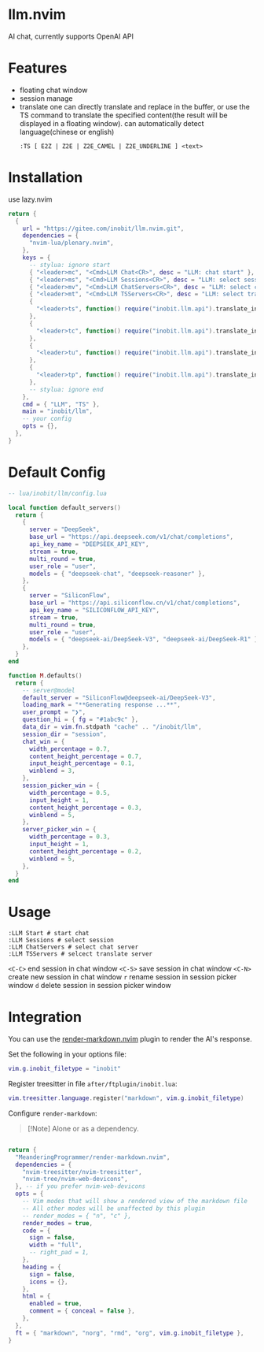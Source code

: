 # llm.nvim

AI chat, currently supports OpenAI API

# Features

- floating chat window
- session manage
- translate
  one can directly translate and replace in the buffer, or use the TS command to translate the specified content(the result will be displayed in a floating window).
  can automatically detect language(chinese or english)
  ```shell
  :TS [ E2Z | Z2E | Z2E_CAMEL | Z2E_UNDERLINE ] <text>
  ```

# Installation

use lazy.nvim

```lua
return {
  {
    url = "https://gitee.com/inobit/llm.nvim.git",
    dependencies = {
      "nvim-lua/plenary.nvim",
    },
    keys = {
      -- stylua: ignore start
      { "<leader>mc", "<Cmd>LLM Chat<CR>", desc = "LLM: chat start" },
      { "<leader>ms", "<Cmd>LLM Sessions<CR>", desc = "LLM: select session" },
      { "<leader>mv", "<Cmd>LLM ChatServers<CR>", desc = "LLM: select chat server" },
      { "<leader>mt", "<Cmd>LLM TSServers<CR>", desc = "LLM: select translate server" },
      {
        "<leader>ts", function() require("inobit.llm.api").translate_in_buffer(true)  end, mode = { "n", "v" }, desc = "LLM: translate and replace",
      },
      {
        "<leader>tc", function() require("inobit.llm.api").translate_in_buffer(true, "Z2E_CAMEL") end, mode = { "n", "v" }, desc = "LLM: translate to VAR_CAMEL",
      },
      {
        "<leader>tu", function() require("inobit.llm.api").translate_in_buffer(true, "Z2E_UNDERLINE") end, mode = { "n", "v" }, desc = "LLM: translate to VAR_UNDERLINE",
      },
      {
        "<leader>tp", function() require("inobit.llm.api").translate_in_buffer(false)  end, mode = { "n", "v" }, desc = "LLM: translate and print",
      },
      -- stylua: ignore end
    },
    cmd = { "LLM", "TS" },
    main = "inobit/llm",
    -- your config
    opts = {},
  },
}
```

# Default Config

```lua
-- lua/inobit/llm/config.lua

local function default_servers()
  return {
    {
      server = "DeepSeek",
      base_url = "https://api.deepseek.com/v1/chat/completions",
      api_key_name = "DEEPSEEK_API_KEY",
      stream = true,
      multi_round = true,
      user_role = "user",
      models = { "deepseek-chat", "deepseek-reasoner" },
    },
    {
      server = "SiliconFlow",
      base_url = "https://api.siliconflow.cn/v1/chat/completions",
      api_key_name = "SILICONFLOW_API_KEY",
      stream = true,
      multi_round = true,
      user_role = "user",
      models = { "deepseek-ai/DeepSeek-V3", "deepseek-ai/DeepSeek-R1" },
    },
  }
end

function M.defaults()
  return {
    -- server@model
    default_server = "SiliconFlow@deepseek-ai/DeepSeek-V3",
    loading_mark = "**Generating response ...**",
    user_prompt = "❯",
    question_hi = { fg = "#1abc9c" },
    data_dir = vim.fn.stdpath "cache" .. "/inobit/llm",
    session_dir = "session",
    chat_win = {
      width_percentage = 0.7,
      content_height_percentage = 0.7,
      input_height_percentage = 0.1,
      winblend = 3,
    },
    session_picker_win = {
      width_percentage = 0.5,
      input_height = 1,
      content_height_percentage = 0.3,
      winblend = 5,
    },
    server_picker_win = {
      width_percentage = 0.3,
      input_height = 1,
      content_height_percentage = 0.2,
      winblend = 5,
    },
  }
end
```

# Usage

```shell
:LLM Start # start chat
:LLM Sessions # select session
:LLM ChatServers # select chat server
:LLM TSServers # selcect translate server
```

`<C-C>` end session in chat window
`<C-S>` save session in chat window
`<C-N>` create new session in chat window
`r` rename session in session picker window
`d` delete session in session picker window

# Integration

You can use the [render-markdown.nvim](https://github.com/MeanderingProgrammer/render-markdown.nvim) plugin to render the AI's response.

Set the following in your options file:

```lua
vim.g.inobit_filetype = "inobit"
```

Register treesitter in file `after/ftplugin/inobit.lua`:

```lua
vim.treesitter.language.register("markdown", vim.g.inobit_filetype)
```

Configure `render-markdown`:

> [!Note] Alone or as a dependency.

```lua

return {
  "MeanderingProgrammer/render-markdown.nvim",
  dependencies = {
    "nvim-treesitter/nvim-treesitter",
    "nvim-tree/nvim-web-devicons",
  }, -- if you prefer nvim-web-devicons
  opts = {
    -- Vim modes that will show a rendered view of the markdown file
    -- All other modes will be unaffected by this plugin
    -- render_modes = { "n", "c" },
    render_modes = true,
    code = {
      sign = false,
      width = "full",
      -- right_pad = 1,
    },
    heading = {
      sign = false,
      icons = {},
    },
    html = {
      enabled = true,
      comment = { conceal = false },
    },
  },
  ft = { "markdown", "norg", "rmd", "org", vim.g.inobit_filetype },
}
```
